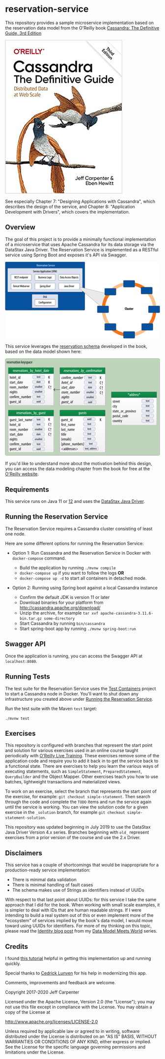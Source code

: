 # reservation-service
This repository provides a sample microservice implementation based on the reservation data model from the O'Reilly book [Cassandra: The Definitive Guide, 3rd Edition](https://www.amazon.com/Cassandra-Definitive-Guide-Distributed-Scale/dp/1098115163)

![Book Cover](images/cassandra-tdg.jpg)

See especially Chapter 7: "Designing Applications with Cassandra", which describes the design of the service, and Chapter 8: "Application Development with Drivers", which covers the implementation.

## Overview
The goal of this project is to provide a minimally functional implementation of a microservice that uses Apache Cassandra for its data storage via the DataStax Java Driver. The Reservation Service is implemented as a RESTful service using Spring Boot and exposes it's API via Swagger.

![Reservation Service Design](images/reservation-service.png)

This service leverages the [reservation schema][schema] developed in the book, based on the data model shown here:

![Reservation Schema](images/cass_05_reservation_physical.png)

If you'd like to understand more about the motivation behind this design, you can access the data modeling chapter from the book for free at the [O'Reilly website][chapter].

## Requirements

This service runs on Java 11 or [12](https://jdk.java.net/12/) and uses the [DataStax Java Driver][driver].

## <a name="runservice">Running the Reservation Service</a>

The Reservation Service requires a Cassandra cluster consisting of least one node. 

Here are some different options for running the Reservation Service: 

- Option 1: Run Cassandra and the Reservation Service in Docker with `docker-compose` command.
    - Build the application by running `./mvnw compile`
    - `docker-compose up` if you want to follow the logs **OR**
    - `docker-compose up -d` to start all containers in detached mode.
    
- Option 2: Running using Spring boot against a local Cassandra instance
    - Confirm the default JDK is version 11 or later
    - Download binaries for your platform from http://cassandra.apache.org/download/
    - Unzip the archive, for example `tar xvf apache-cassandra-3.11.6-bin.tar.gz some-directory`
    - Start Cassandra by running `bin/cassandra`
    - Start spring-boot app by running `./mvnw spring-boot:run` 

## Swagger API
Once the application is running, you can access the Swagger API at `localhost:8080`.

## Running Tests
The test suite for the Reservation Service uses the [Test Containers][testcontainers] project to start a Cassandra node in Docker. You'll want to shut down any infrastructure you created above under [Running the Reservation Service](#runservice). 

Run the test suite with the Maven `test` target:

`./mvnw test`

## Exercises
This repository is configured with branches that represent the start point and solution for various exercises used in an online course taught periodically with [O'Reilly Live Training][live-training]. These exercises remove some of the application code and require you to add it back in to get the service back to a functional state. There are exercises to help you learn the various ways of executing statements, such as `SimpleStatement`, `PreparedStatement`, `QueryBuilder` and the Object Mapper. Other exercises teach you how to use batches, lightweight transactions and materialized views.

To work on an exercise, select the branch that represents the start point of the exercise, for example: `git checkout simple-statement`. Then search through the code and complete the `TODO` items and run the service again until the service is working. You can view the solution code for a given exercise in the `_solution` branch, for example `git checkout simple-statement-solution`.

This repository was updated beginning in July 2019 to use the DataStax Java Driver Version 4.x series. Branches beginning with `old_` represent exercises from a prior version of the course and use the 2.x Driver.

## Disclaimers
This service has a couple of shortcomings that would be inappropriate for a production-ready service implementation:

- There is minimal data validation
- There is minimal handling of fault cases
- The schema makes use of Strings as identifiers instead of UUIDs

With respect to that last point about UUIDs: for this service I take the same approach that I did for the book. When working with small scale examples, it is simpler to deal with IDs that are human readable strings. If I were intending to build a real system out of this or even implement more of the "ecosystem" of services implied by the book's data model, I would move toward using UUIDs for identifiers. For more of my thinking on this topic, please read the [Identity blog post][identity] from my [Data Model Meets World][dmmw] series. 

## Credits
I found [this tutorial][tutorial] helpful in getting this implementation up and running quickly. 

Special thanks to [Cedrick Lunven][clun] for his help in modernizing this app.

Comments, improvements and feedback are welcome.

Copyright 2017-2020 Jeff Carpenter

Licensed under the Apache License, Version 2.0 (the "License");
you may not use this file except in compliance with the License.
You may obtain a copy of the License at

http://www.apache.org/licenses/LICENSE-2.0

Unless required by applicable law or agreed to in writing, software
distributed under the License is distributed on an "AS IS" BASIS,
WITHOUT WARRANTIES OR CONDITIONS OF ANY KIND, either express or implied.
See the License for the specific language governing permissions and
limitations under the License.

[tutorial]: http://www.springboottutorial.com/creating-rest-service-with-spring-boot
[schema]: /src/main/resources/reservation.cql
[dmmw]: https://medium.com/@jscarp/data-model-meets-world-c67a46681b39
[identity]: https://medium.com/@jscarp/data-model-meets-world-part-ii-identity-crisis-d517d3d4c39a
[chapter]: https://www.oreilly.com/ideas/cassandra-data-modeling
[driver]: https://docs.datastax.com/en/developer/java-driver/4.1/
[docker-hub]: https://hub.docker.com/_/cassandra
[live-training]: https://www.oreilly.com/live-training/
[clun]: https://github.com/clun
[testcontainers]: https://www.testcontainers.org/
